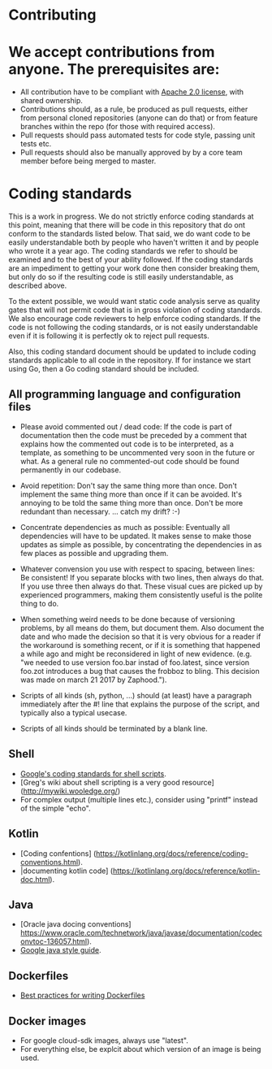 # Contributing

# We accept contributions from anyone.  The prerequisites are:

* All contribution have to be compliant with [Apache 2.0 license](https://www.apache.org/licenses/LICENSE-2.0), with shared ownership.
* Contributions should, as a rule,  be produced as pull requests, either from personal cloned repositories (anyone can do that) or from feature branches within the repo (for those with required access).
* Pull requests should pass automated tests for code style, passing unit tests etc.
* Pull requests should also be manually approved by by a core team member before being merged to master.


# Coding standards

This is a work in progress.  We do not strictly enforce coding
standards at this point, meaning that there will be code in this
repository that do ont conform to the standards listed below.  That
said, we do want code to be easily understandable both by people who
haven't written it and by people who wrote it a year ago.  The coding
standards we refer to should be examined and to the best of your
ability followed.  If the coding standards are an impediment to
getting your work done then consider breaking them, but only do so if
the resulting code is still easily understandable, as described above.

To the extent possible, we would want static code analysis serve as
quality gates that will not permit code that is in gross violation of
coding standards.  We also encourage code reviewers to help enforce
coding standards.  If the code is not following the coding standards,
or is not easily understandable even if it is following it is
perfectly ok to reject pull requests.

Also, this coding standard document should be updated to include
coding standards applicable to all code in the repository.  If for
instance we start using Go, then a Go coding standard should be
included.


## All programming language and configuration files

* Please avoid  commented out / dead code:   If the code is part of
  documentation then the code must be preceded
  by a comment that explains how the commented out code is to be
  interpreted, as a template, as something to be uncommented very soon
  in the future or what.   As a general rule no commented-out code
  should be found permanently in our codebase.

* Avoid repetition: Don't say the same thing more than once.  Don't
  implement the same thing more than once if it can be avoided.
  It's annoying to be told the same thing more than once.   Don't
  be more redundant than necessary.    ... catch my drift? :-)

* Concentrate dependencies as much as possible: Eventually all
  dependencies will have to be updated.  It makes sense to make
  those updates as simple as possible, by concentrating the
  dependencies in as few places as possible and upgrading them.

* Whatever convension you use with respect to spacing, between
  lines: Be consistent!   If you separate blocks with two lines,
  then always do that.  If you use three then always do that.
  These visual cues are picked up by experienced programmers,
  making them consistently useful is the polite thing to do.

* When something weird needs to be done because of versioning
  problems, by all means do them, but document them. Also document
  the date and who made the decision so that it is very obvious for a
  reader if the workaround is something recent, or if it is something
  that happened a while ago and might be reconsidered in light of new
  evidence.  (e.g. "we needed to use version foo.bar instad of
  foo.latest, since version foo.zot introduces a bug that causes the
  frobboz to bling.  This decision was made on march 21 2017 by
  Zaphood.").

* Scripts of all kinds (sh, python, ...) should (at least) have a
  paragraph immediately after the #! line that explains the purpose of
  the script, and typically also a typical usecase.

* Scripts of all kinds should be terminated by a blank line.


## Shell

* [Google's coding standards for shell scripts](https://google.github.io/styleguide/shell.xml).
* [Greg's wiki about shell scripting is a very good resource] (http://mywiki.wooledge.org/)
* For complex output (multiple lines etc.), consider using "printf"
  instead of the simple "echo".

## Kotlin

* [Coding confentions] (https://kotlinlang.org/docs/reference/coding-conventions.html).
* |documenting kotlin code] (https://kotlinlang.org/docs/reference/kotlin-doc.html).


## Java

* [Oracle java docing conventions]  https://www.oracle.com/technetwork/java/javase/documentation/codeconvtoc-136057.html).
* [Google java style guide](https://google.github.io/styleguide/javaguide.html).

## Dockerfiles

* [Best practices for writing Dockerfiles](https://docs.docker.com/develop/develop-images/dockerfile_best-practices/)

## Docker images

* For google cloud-sdk images, always use "latest".
* For everything else, be explcit about which version of an image is being used.
